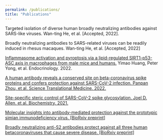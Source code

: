 ```yaml
---
permalink: /publications/
title: "Publications"
---
```

Targeted isolation  of diverse human broadly  neutralizing  antibodies against SARS-like viruses. Wan-ting He, et al. [Accepted, 2022]. 

Broadly neutralizing antibodies to SARS-related viruses can be readily induced in rhesus macaques. Wan-ting He, et al. [Accepted, 2022]

<a href="https://academic.oup.com/endo/article/163/4/bqac014/6523230">Inflammasome activation and pyroptosis via a lipid-regulated SIRT1-p53-ASC axis in macrophages from male mice and humans.</a> Yimao Huang, Peter Yong, et al. Endocrinology. 2022. 

<a href="https://academic.oup.com/endo/article/163/4/bqac014/6523230">A human antibody reveals a conserved site on beta-coronavirus spike proteins and confers protection against SARS-CoV-2 infection. Panpan Zhou, et al. Science Translational Medicine. 2022.

<a href="https://pubs.acs.org/doi/10.1021/acs.biochem.1c00279">Site-specific steric control of SARS-CoV-2 spike glycosylation. Joel D. Allen, et al. Biochemistry. 2021.

Molecular insights into antibody-mediated protection against the prototypic simian immunodeficiency virus. [BioRxiv preprint]

Broadly neutralizing anti-S2 antibodies protect against all three human betacoronaviruses that cause severe disease. [BioRxiv preprint]
